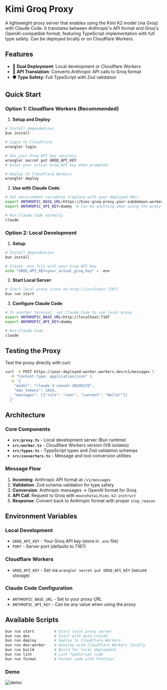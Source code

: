 # Kimi Groq Proxy

A lightweight proxy server that enables using the Kimi K2 model (via Groq) with Claude Code. It translates between Anthropic's API format and Groq's OpenAI-compatible format, featuring TypeScript implementation with full type safety. Can be deployed locally or on Cloudflare Workers.

## Features

- 🚀 **Dual Deployment**: Local development or Cloudflare Workers
- 🔄 **API Translation**: Converts Anthropic API calls to Groq format
- 🛡️ **Type Safety**: Full TypeScript with Zod validation

## Quick Start

### Option 1: Cloudflare Workers (Recommended)

1. **Setup and Deploy**:
```bash
# Install dependencies
bun install

# Login to Cloudflare
wrangler login

# Set your Groq API key securely
wrangler secret put GROQ_API_KEY
# Enter your actual Groq API key when prompted

# Deploy to Cloudflare Workers
wrangler deploy
```

2. **Use with Claude Code**:
```bash
# Set environment variables (replace with your deployed URL)
export ANTHROPIC_BASE_URL=https://kimi-groq-proxy.your-subdomain.workers.dev
export ANTHROPIC_API_KEY=dummy  # Can be anything when using the proxy

# Run Claude Code normally
claude
```

### Option 2: Local Development

1. **Setup**:
```bash
# Install dependencies
bun install

# Create .env file with your Groq API key
echo "GROQ_API_KEY=your_actual_groq_key" > .env
```

2. **Start Local Server**:
```bash
# Start local proxy (runs on http://localhost:7187)
bun run start
```

3. **Configure Claude Code**:
```bash
# In another terminal, set Claude Code to use local proxy
export ANTHROPIC_BASE_URL=http://localhost:7187
export ANTHROPIC_API_KEY=dummy

# Run Claude Code
claude
```

## Testing the Proxy

Test the proxy directly with curl:

```bash
curl -X POST https://your-deployed-worker.workers.dev/v1/messages \
  -H "Content-Type: application/json" \
  -d '{
    "model": "claude-3-sonnet-20240229",
    "max_tokens": 1024,
    "messages": [{"role": "user", "content": "Hello!"}]
  }'
```

## Architecture

### Core Components

- **`src/proxy.ts`** - Local development server (Bun runtime)
- **`src/worker.ts`** - Cloudflare Workers version (V8 isolates)
- **`src/types.ts`** - TypeScript types and Zod validation schemas  
- **`src/converters.ts`** - Message and tool conversion utilities

### Message Flow

1. **Incoming**: Anthropic API format at `/v1/messages`
2. **Validation**: Zod schema validation for type safety
3. **Conversion**: Anthropic messages → OpenAI format for Groq
4. **API Call**: Request to Groq with `moonshotai/kimi-k2-instruct`
5. **Response**: Convert back to Anthropic format with proper `stop_reason`

## Environment Variables

### Local Development
- `GROQ_API_KEY` - Your Groq API key (store in `.env` file)
- `PORT` - Server port (defaults to 7187)

### Cloudflare Workers  
- `GROQ_API_KEY` - Set via `wrangler secret put GROQ_API_KEY` (secure storage)

### Claude Code Configuration
- `ANTHROPIC_BASE_URL` - Set to your proxy URL
- `ANTHROPIC_API_KEY` - Can be any value when using the proxy

## Available Scripts

```bash
bun run start         # Start local proxy server
bun run dev           # Start with auto-reload
bun run deploy        # Deploy to Cloudflare Workers  
bun run dev:worker    # Develop with Cloudflare Workers locally
bun run build         # Build for local deployment
bun run lint          # Lint TypeScript code
bun run format        # Format code with Prettier
```

### Demo 
![demo](download.gif)